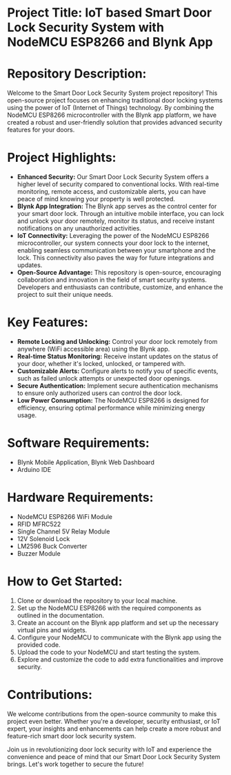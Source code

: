 # Project Title: IoT based Smart Door Lock Security System with NodeMCU ESP8266 and Blynk App

# Repository Description:
Welcome to the Smart Door Lock Security System project repository! This open-source project focuses on enhancing traditional door locking systems using the power of IoT (Internet of Things) technology. By combining the NodeMCU ESP8266 microcontroller with the Blynk app platform, we have created a robust and user-friendly solution that provides advanced security features for your doors.

# Project Highlights:
- **Enhanced Security:** Our Smart Door Lock Security System offers a higher level of security compared to conventional locks. With real-time monitoring, remote access, and customizable alerts, you can have peace of mind knowing your property is well protected.
- **Blynk App Integration:** The Blynk app serves as the control center for your smart door lock. Through an intuitive mobile interface, you can lock and unlock your door remotely, monitor its status, and receive instant notifications on any unauthorized activities.
-  **IoT Connectivity:** Leveraging the power of the NodeMCU ESP8266 microcontroller, our system connects your door lock to the internet, enabling seamless communication between your smartphone and the lock. This connectivity also paves the way for future integrations and updates.
-  **Open-Source Advantage:** This repository is open-source, encouraging collaboration and innovation in the field of smart security systems. Developers and enthusiasts can contribute, customize, and enhance the project to suit their unique needs.

# Key Features:
- **Remote Locking and Unlocking:** Control your door lock remotely from anywhere (WiFi accessible area) using the Blynk app.
- **Real-time Status Monitoring:** Receive instant updates on the status of your door, whether it's locked, unlocked, or tampered with.
- **Customizable Alerts:** Configure alerts to notify you of specific events, such as failed unlock attempts or unexpected door openings.
- **Secure Authentication:** Implement secure authentication mechanisms to ensure only authorized users can control the door lock.
- **Low Power Consumption:** The NodeMCU ESP8266 is designed for efficiency, ensuring optimal performance while minimizing energy usage.

# Software Requirements:
- Blynk Mobile Application, Blynk Web Dashboard
- Arduino IDE

# Hardware Requirements:
- NodeMCU ESP8266 WiFi Module
- RFID MFRC522
- Single Channel 5V Relay Module
- 12V Solenoid Lock
- LM2596 Buck Converter
- Buzzer Module
  
# How to Get Started:
1. Clone or download the repository to your local machine.
2. Set up the NodeMCU ESP8266 with the required components as outlined in the documentation.
3. Create an account on the Blynk app platform and set up the necessary virtual pins and widgets.
4. Configure your NodeMCU to communicate with the Blynk app using the provided code.
5. Upload the code to your NodeMCU and start testing the system.
6. Explore and customize the code to add extra functionalities and improve security.

# Contributions:
We welcome contributions from the open-source community to make this project even better. Whether you're a developer, security enthusiast, or IoT expert, your insights and enhancements can help create a more robust and feature-rich smart door lock security system.

Join us in revolutionizing door lock security with IoT and experience the convenience and peace of mind that our Smart Door Lock Security System brings. Let's work together to secure the future!
